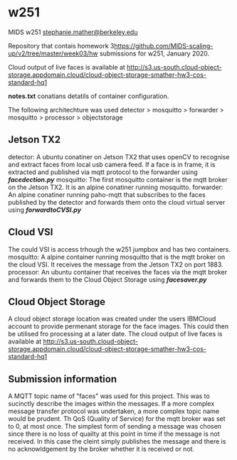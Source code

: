 # w251
MIDS w251
stephanie.mather@berkeley.edu

Repository that contais homework 3<https://github.com/MIDS-scaling-up/v2/tree/master/week03/hw> submissions for w251, January 2020.

Cloud output of live faces is available at http://s3.us-south.cloud-object-storage.appdomain.cloud/cloud-object-storage-smather-hw3-cos-standard-hq1

**notes.txt** conatians detatils of container configuration.

The following architechture was used
detector > mosquitto > forwarder > mosquitto > processor > objectstorage

## Jetson TX2
detector: A ubuntu conatiner on Jetson TX2 that uses openCV to recognise and extract faces from local usb camera feed. If a face is in frame, it is extracted and published via mqtt protocol to the forwarder using ***facedection.py*** 
mosquitto: The first mosquitto container is the mqtt broker on the Jetson TX2. It is an alpine conatiner running mosquitto.
forwarder: An alpine conatiner running paho-mqtt that subscribes to the faces published by the detector and forwards them onto the cloud virtual server using ***forwardtoCVSI.py***

## Cloud VSI
The could VSI is access trhough the w251 jumpbox and has two containers.
mosquitto: A alpine container running mosquitto that is the mqtt broker on the cloud VSI. It receives the message from the Jetson TX2 on port 1883.
processor: An ubuntu container that receives the faces via the mqtt broker and forwards them to the Cloud Object Storage using ***facesaver.py***

## Cloud Object Storage
A cloud object storage location was created under the users IBMCloud account to provide permenant storage for the face images. This could then be utilised fro processing at a later date. The cloud output of live faces is available at <http://s3.us-south.cloud-object-storage.appdomain.cloud/cloud-object-storage-smather-hw3-cos-standard-hq1>

## Submission information
A MQTT topic name of "faces" was used for this project. This was to sucinctly describe the images within the messages. If a more complex message transfer protocol was undertaken, a more complex topic name would be prudent. Th QoS (Quality of Service) for the mqtt broker was set to 0, at most once. The simplest form of sending a message was chosen since there is no loss of quailty at this point in time if the message is not received. In this case the cleint simply publishes the message and there is no acknowldgement by the broker whether it is received or not.

